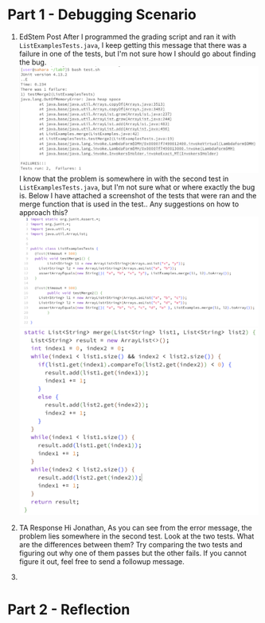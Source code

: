 # Part 1 - Debugging Scenario

1. EdStem Post
After I programmed the grading script and ran it with `ListExamplesTests.java`, I keep getting this message that there was a failure in one of the tests, but I'm not sure how I should go about finding the bug. 
![Image](LR5_1.png)
I know that the problem is somewhere in with the second test in `ListExamplesTests.java`, but I'm not sure what or where exactly the bug is. Below I have attached a screenshot of the tests that were ran and the merge function that is used in the test.. Any suggestions on how to approach this?
![Image](LR5_2.png)
![Image](LR5_3.png)

3. TA Response
Hi Jonathan,
As you can see from the error message, the problem lies somewhere in the second test. Look at the two tests. What are the differences between them? Try comparing the two tests and figuring out why one of them passes but the other fails. If you cannot figure it out, feel free to send a followup message.

4. 

# Part 2 - Reflection
